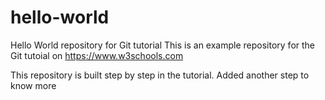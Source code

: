 # hello-world
Hello World repository for Git tutorial
This is an example repository for the Git tutoial on https://www.w3schools.com

This repository is built step by step in the tutorial.
Added another step to know more
